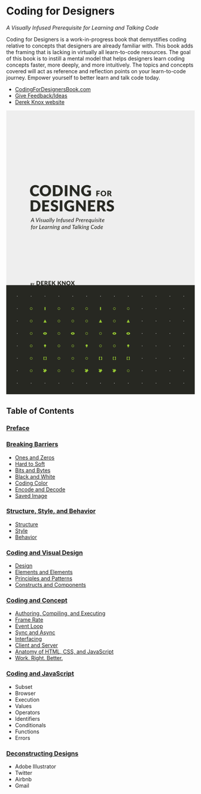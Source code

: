 # Coding for Designers

*A Visually Infused Prerequisite for Learning and Talking Code*

Coding for Designers is a work-in-progress book that demystifies coding relative to concepts that designers are already familiar with. This book adds the framing that is lacking in virtually all learn-to-code resources. The goal of this book is to instill a mental model that helps designers learn coding concepts faster, more deeply, and more intuitively. The topics and concepts covered will act as reference and reflection points on your learn-to-code journey. Empower yourself to better learn and talk code today.

- [CodingForDesignersBook.com](http://codingfordesignersbook.com/)
- [Give Feedback/Ideas](https://goo.gl/forms/hFoc5wE7x7KCYDwI2)
- [Derek Knox website](http://www.derekknox.com)

![Coding for Designers](book/assets/img/coding-for-designers-4-visually-infused.png?v0.3 "Coding for Designers")

## Table of Contents

### [Preface](http://codingfordesignersbook.com/preface/)

### [Breaking Barriers](http://codingfordesignersbook.com/breaking-barriers/)
- [Ones and Zeros](http://codingfordesignersbook.com/breaking-barriers/#ones-and-zeros)
- [Hard to Soft](http://codingfordesignersbook.com/breaking-barriers/#hard-to-soft)
- [Bits and Bytes](http://codingfordesignersbook.com/breaking-barriers/#bits-and-bytes)
- [Black and White](http://codingfordesignersbook.com/breaking-barriers/#black-and-white)
- [Coding Color](http://codingfordesignersbook.com/breaking-barriers/#coding-color)
- [Encode and Decode](http://codingfordesignersbook.com/breaking-barriers/#encode-and-decode)
- [Saved Image](http://codingfordesignersbook.com/breaking-barriers/#saved-image)

### [Structure, Style, and Behavior](http://codingfordesignersbook.com/structure-style-and-behavior/)
- [Structure](http://codingfordesignersbook.com/structure-style-and-behavior/#structure)
- [Style](http://codingfordesignersbook.com/structure-style-and-behavior/#style)
- [Behavior](http://codingfordesignersbook.com/structure-style-and-behavior/#behavior)

### [Coding and Visual Design](http://codingfordesignersbook.com/coding-and-visual-design/)
- [Design](http://codingfordesignersbook.com/coding-and-visual-design/#design)
- [Elements and Elements](http://codingfordesignersbook.com/coding-and-visual-design/#elements-and-elements)
- [Principles and Patterns](http://codingfordesignersbook.com/coding-and-visual-design/#principles-and-patterns)
- [Constructs and Components](http://codingfordesignersbook.com/coding-and-visual-design/#constructs-and-components)

### [Coding and Concept](http://codingfordesignersbook.com/coding-and-concept/)
- [Authoring, Compiling, and Executing](http://codingfordesignersbook.com/coding-and-concept/#authoring-compiling-and-executing)
- [Frame Rate](http://codingfordesignersbook.com/coding-and-concept/#frame-rate)
- [Event Loop](http://codingfordesignersbook.com/coding-and-concept/#event-loop)
- [Sync and Async](http://codingfordesignersbook.com/coding-and-concept/#sync-and-async)
- [Interfacing](http://codingfordesignersbook.com/coding-and-concept/#interfacing)
- [Client and Server](http://codingfordesignersbook.com/coding-and-concept/#client-and-server)
- [Anatomy of HTML, CSS, and JavaScript](http://codingfordesignersbook.com/coding-and-concept/#anatomy-of-html-css-and-javascript)
- [Work. Right. Better.](http://codingfordesignersbook.com/coding-and-concept/#work-right-better-)

### [Coding and JavaScript](http://codingfordesignersbook.com/coding-and-javascript/)
- Subset
- Browser
- Execution
- Values
- Operators
- Identifiers
- Conditionals
- Functions
- Errors

### [Deconstructing Designs](http://codingfordesignersbook.com/deconstructing-designs/)
- Adobe Illustrator
- Twitter
- Airbnb
- Gmail
